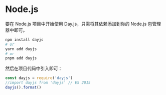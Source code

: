 # Node.js

要在 Node.js 项目中开始使用 Day.js，只需将其依赖添加到你的 Node.js 包管理器中即可。

```bash
npm install dayjs
# or
yarn add dayjs
# or
pnpm add dayjs
```

然后在项目代码中引入即可：

```js
const dayjs = require('dayjs')
//import dayjs from 'dayjs' // ES 2015
dayjs().format()
```